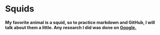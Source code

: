 # Squids
#### My favorite animal is a squid, so to practice markdown and GitHub, I will talk about them a little. Any research I did was done on [Google.](www.google.com)  

